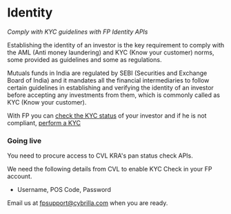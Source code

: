 # Identity
*Comply with KYC guidelines with FP Identity APIs*

Establishing the identity of an investor is the key requirement to comply with the AML (Anti money laundering) and KYC (Know your customer) norms, some provided as guidelines and some as regulations.

Mutuals funds in India are regulated by SEBI (Securities and Exchange Board of India) and it mandates all the financial intermediaries to follow certain guidelines in establishing and verifying the identity of an investor before accepting any investments from them, which is commonly called as KYC (Know your customer).

With FP you can [check the KYC status](/identity/kyc-check) of your investor and if he is not compliant, [perform a KYC](/identity/kyc-request)


### Going live

You need to procure access to CVL KRA's pan status check APIs.

We need the following details from CVL to enable KYC Check in your FP account.

- Username, POS Code, Password

Email us at [fpsupport@cybrilla.com](mailto:fpsupport@cybrilla.com) when you are ready.